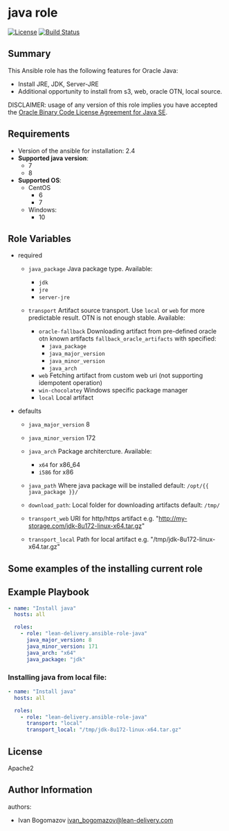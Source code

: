java role
=========
[![License](https://img.shields.io/badge/license-Apache-green.svg?style=flat)](https://raw.githubusercontent.com/lean-delivery/ansible-role-java/master/LICENSE)
[![Build Status](https://travis-ci.org/lean-delivery/ansible-role-java.svg?branch=master)](https://travis-ci.org/lean-delivery/ansible-role-java)

## Summary

This Ansible role has the following features for Oracle Java:

 - Install JRE, JDK, Server-JRE
 - Additional opportunity to install from s3, web, oracle OTN, local source.

DISCLAIMER: usage of any version of this role implies you have accepted the
[Oracle Binary Code License Agreement for Java SE](http://www.oracle.com/technetwork/java/javase/terms/license/index.html).


Requirements
------------

 - Version of the ansible for installation: 2.4
 - **Supported java version**:
   - 7
   - 8
 - **Supported OS**: 
   - CentOS
     - 6
     - 7
   - Windows:
     - 10

## Role Variables

- required
  - `java_package` Java package type.
    Available:
      - `jdk`
      - `jre`
      - `server-jre`

  - `transport` Artifact source transport. Use `local` or `web` for more predictable result. OTN is not enough stable. 
    Available:
      - `oracle-fallback` Downloading artifact from pre-defined oracle otn known artifacts `fallback_oracle_artifacts` with specified:
          - `java_package`
          - `java_major_version`
          - `java_minor_version`
          - `java_arch`
      - `web` Fetching artifact from custom web uri (not supporting idempotent operation)
      - `win-chocolatey` Windows specific package manager
      - `local` Local artifact

- defaults
  - `java_major_version` 8
  - `java_minor_version` 172
  - `java_arch` Package architercture.
    Available:
      - `x64` for x86_64
      - `i586` for x86

  - `java_path` Where java package will be installed
    default: `/opt/{{ java_package }}/`

  - `download_path`: Local folder for downloading artifacts
    default: `/tmp/`

  - `transport_web` URI for http/https artifact  e.g. "http://my-storage.com/jdk-8u172-linux-x64.tar.gz"
  - `transport_local` Path for local artifact e.g. "/tmp/jdk-8u172-linux-x64.tar.gz"


## Some examples of the installing current role

Example Playbook
----------------
```yaml
- name: "Install java"
  hosts: all

  roles:
    - role: "lean-delivery.ansible-role-java"
      java_major_version: 8
      java_minor_version: 171
      java_arch: "x64"
      java_package: "jdk"
```

### Installing java from local file:
```yaml
- name: "Install java"
  hosts: all

  roles:
    - role: "lean-delivery.ansible-role-java"
      transport: "local"
      transport_local: "/tmp/jdk-8u172-linux-x64.tar.gz"
```

License
-------

Apache2

Author Information
------------------

authors:
  - Ivan Bogomazov <ivan_bogomazov@lean-delivery.com>
